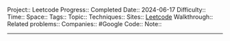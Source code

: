 Project:: Leetcode
Progress:: Completed
Date:: 2024-06-17
Difficulty:: 
Time:: 
Space:: 
Tags:: 
Topic:: 
Techniques:: 
Sites:: [Leetcode]()
Walkthrough:: 
Related problems:: 
Companies:: #Google
Code:: 
Note:: 

---
